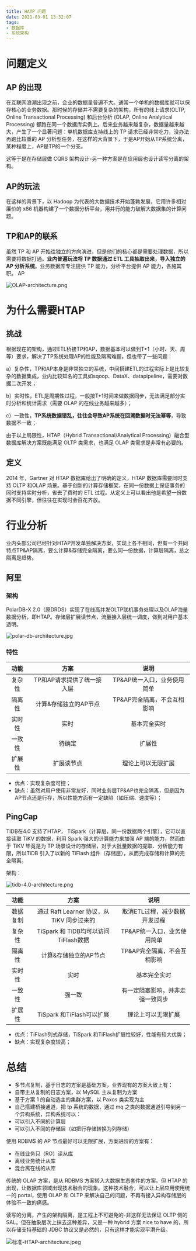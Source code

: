 ```yaml
---
title: HATP 问题
date: 2021-03-01 13:32:07
tags:
- 数据库
- 系统架构
---
```

# 问题定义

## AP 的出现

在互联网浪潮出现之前，企业的数据量普遍不大。通常一个单机的数据库就可以保存核心的业务数据。那时候的存储并不需要复杂的架构，所有的线上请求(OLTP, Online Transactional Processing) 和后台分析 (OLAP, Online Analytical Processing) 都跑在同一个数据库实例上。后来业务越来越复杂，数据量越来越大，产生了一个显著问题：单机数据库支持线上的 TP 请求已经非常吃力，没办法再跑比较重的 AP 分析型任务，在这样的大背景下，于是AP开始从TP系统分离，某种程度上，AP是TP的一个分支。

这等于是在存储层做 CQRS 架构设计-另一种方案是在应用层也设计读写分离的架构。

## AP的玩法

在这样的背景下，以 Hadoop 为代表的大数据技术开始蓬勃发展，它用许多相对廉价的 x86 机器构建了一个数据分析平台，用并行的能力破解大数据集的计算问题。

## TP和AP的联系

虽然 TP 和 AP 开始往独立的方向演进，但是他们的核心都是需要处理数据，所以需要将数据打通。**业内普遍玩法将 TP 数据通过 ETL 工具抽取出来，导入独立的 AP 分析系统**。业务数据库专注提供 TP 能力，分析平台提供 AP 能力，各施其职。
AP

![OLAP-architecture.png](OLAP-architecture.png)

# 为什么需要HTAP

## 挑战

根据现在的架构，通过ETL桥接TP和AP，数据基本可以做到T+1（小时、天、周等）要求，解决了TP系统处理AP的性能及隔离难题，但也带了一些问题：

a）复杂性，TP和AP本身是非常独立的系统，中间搭建ETL的过程实际上是比较复杂的数据集成，业内比较知名的工具如sqoop、DataX、datapipeline，需要对数据二次开发；

b）实时性，ETL是周期性过程，一般按T+1时间来做数据同步，无法满足部分实时分析和统计需求（需要 OLAP 的在线业务越来越多）；

c）一致性，**TP系统数据错乱，往往会导致AP系统在回溯数据时无法幂等**，导致数据不一致；

由于以上局限性，HTAP（Hybrid Transactional/Analytical Processing）融合型数据库解决方案既能满足 OLTP 类需求，也满足 OLAP 类需求是非常有必要的。

## 定义

2014 年，Gartner 对 HTAP 数据库给出了明确的定义，HTAP 数据库需要同时支持 OLTP 和OLAP 场景。基于创新的计算存储框架，在同一份数据上保证事务的同时支持实时分析，省去了费时的 ETL 过程。从定义上可以看出他是希望一份数据不同引擎，但往往在实现时会百花齐放。

# 行业分析

业内头部公司已经针对HTAP开发单独解决方案，实现上各不相同，但有一个共同特点TP&AP隔离，要么计算&存储完全隔离，要么同一份数据，计算层隔离，总之隔离是趋势。

## 阿里

### 架构

PolarDB-X 2.0（原DRDS）实现了在线高并发OLTP联机事务处理以及OLAP海量数据分析，即HTAP。存储层扩展读节点，流量接入层统一调度，做到对用户基本透明。

![polar-db-architecture.jpg](polar-db-architecture.jpg)

### 特性


|功能|方案|说明|
|:--:|:--:|:--:|
|复杂性|TP和AP请求提供了统一接入层|TP&AP统一入口，业务使用简单|
|隔离性|计算&存储独立的AP节点|TP&AP完全隔离，不会互相影响|
|实时性|实时|基本完全实时|
|一致性|待确定|扩展性|
|扩展性|扩展读节点|理论上可以无限扩展|

- 优点：实现复杂度可控；
- 缺点：虽然对用户使用非常友好，同时业务层TP&AP也完全隔离，但是因为AP节点还是行存，所以性能方面有一定缺陷（如压缩、速度等）；

## PingCap

TIDB在4.0 支持了HTAP， TiSpark（计算层，同一份数据两个引擎），它可以直接读取 TiKV 的数据，利用 Spark 强大的计算能力来加强 AP 端的能力，然而由于 TiKV 毕竟是为 TP 场景设计的存储层，对于大批量数据的提取、分析能力有限，所以TiDB 引入了以新的 TiFlash 组件（存储层），从而完成存储和计算的完全隔离。

架构：

![tidb-4.0-architecture.png](tidb-4.0-architecture.png)

|功能|方案|说明|
|:--:|:--:|:--:|
|数据复制|通过 Raft Learner 协议，从 TiKV 同步过来的|取消ETL过程，减少数据开发过程|
|复杂性|TiSpark 和 TiDB均可以访问TiFlash数据|TP&AP统一入口，业务使用简单|
|隔离性|计算&存储独立的AP节点|TP&AP完全隔离，不会互相影响|
|实时性|实时|基本完全实时|
|一致性|强一致|有一定阻塞影响，并非走强一致同步|
|扩展性|TiSpark 和TiFlash可以扩展|理论上可以无限扩展|

- 优点：TiFlash列式存储，TiSpark 和TiFlash扩展性较好，性能有较大优势；
- 缺点：实现复杂度较高；

# 总结

- 多节点复制，基于日志的方案是基础方案，业界现有的方案大致上有：
 - 自带主从复制的日志方案，以 MySQL 主从复制为方案
 - 基于方案 1 的自动选主的集群方案，以 Paxos 类实现为主
 - 自己搭建桥接通道，把 tp 系统的数据，通过 mq 之类的数据通道引导到另一个异构系统，异构系统可以：
  - 可以引入不同的计算层
  - 可以引入不同的存储层（如把行存储转换为列存储）

使用 RDBMS 的 AP 节点最好可以无限扩展，方案进阶的方案有：
 - 在线业务只（RO）读从库
 - 离线业务统计从库
 - 混合离在线的从库

传统的 OLAP 方案，是从 RDBMS 方案转入大数据生态套件的方案。但 HTAP 的出现，让数据库领域出现技术融合的现象。这种技术融合，可以让上层应用使用统一的 portal，使用 OLAP 和 OLTP 来解决自己的问题，不再有接入异构存储层的体验不一致的痛感。

读写的分离，产生的架构隔离，是工程上不可避免的-非这样无法保证 OLTP 侧的 SAL。但在抽象层次上抹去这种差异，又是一种 hybrid 方案 nice to have 的，所以存储支持基础的 JDBC 协议又是必然的，只有这样才能实现平滑升级。

![标准-HTAP-architecture.jpeg](标准-HTAP-architecture.jpeg)